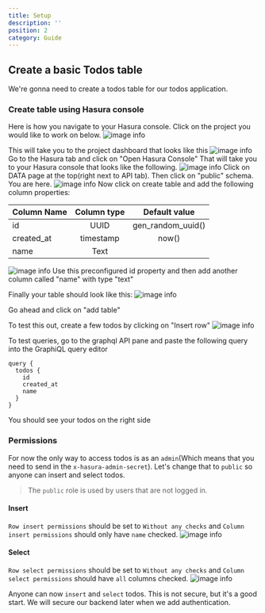 ```yaml
---
title: Setup
description: ''
position: 2
category: Guide
---
```



## Create a basic Todos table
We're gonna need to create a todos table for our todos application.

### Create table using Hasura console
Here is how you navigate to your Hasura console.
Click on the project you would like to work on below.
![image info](/assets/dashboard.png)

This will take you to the project dashboard that looks like this
![image info](/assets/project_dashboard.png)
Go to the Hasura tab and click on "Open Hasura Console"
That will take you to your Hasura console that looks like the following.
![image info](/assets/hasura_landing.png)
Click on DATA page at the top(right next to API tab). Then click on "public" schema. You are here.
![image info](/assets/hasura_public_schema.png)
Now click on create table and add the following column properties:


| Column Name      | Column type | Default value    |
| :---        |    :----:   |          :----: |
| id      | UUID       | gen_random_uuid()  |
| created_at      | timestamp       | now()  |
| name   | Text        |      |

![image info](/assets/todos_properties_1.png)
Use this preconfigured id property and then add another column called "name" with type "text"

Finally your table should look like this:
![image info](/assets/todos_properties_2.png)

Go ahead and click on "add table"

To test this out, create a few todos by clicking on "Insert row"
![image info](/assets/todos_rows_1.png)

To test queries, go to the graphql API pane and paste the following query into the GraphiQL query editor
```
query {
  todos {
    id
    created_at
    name
  }
}
```

You should see your todos on the right side

### Permissions

For now the only way to access todos is as an `admin`(Which means that you need to send in the `x-hasura-admin-secret`). Let's change that to `public` so anyone can insert and select todos.

> The `public` role is used by users that are not logged in.

#### Insert
`Row insert permissions` should be set to `Without any checks` and `Column insert permissions` should only have `name` checked.
![image info](/assets/todos_rows_2.png)

#### Select
`Row select permissions` should be set to `Without any checks` and `Column select permissions` should have `all` columns checked.
![image info](/assets/todos_rows_3.png)

Anyone can now `insert` and `select` todos. This is not secure, but it's a good start. We will secure our backend later when we add authentication.
